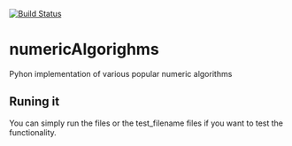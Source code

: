 [![Build Status](https://travis-ci.org/k-nut/numericAlgorithms.png?branch=master)](https://travis-ci.org/k-nut/numericAlgorithms)

numericAlgorighms
=================

Pyhon implementation of various popular numeric algorithms


Runing it
---------
You can simply run the files or the test_filename files if you want to test the functionality.

